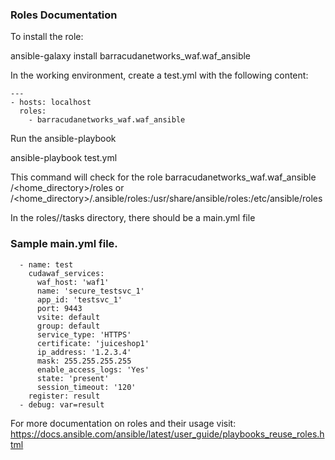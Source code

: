 ### Roles Documentation

To install the role:

ansible-galaxy install barracudanetworks_waf.waf_ansible

In the working environment, create a test.yml with the following content:

```
---
- hosts: localhost
  roles:
    - barracudanetworks_waf.waf_ansible 
```

Run the ansible-playbook

ansible-playbook test.yml

This command will check for the role barracudanetworks_waf.waf_ansible 
/<home_directory>/roles or /<home_directory>/.ansible/roles:/usr/share/ansible/roles:/etc/ansible/roles

In the roles/<role-name>/tasks directory, there should be a main.yml file

### Sample main.yml file.
```
  - name: test 
    cudawaf_services:
      waf_host: 'waf1'
      name: 'secure_testsvc_1'
      app_id: 'testsvc_1'
      port: 9443
      vsite: default
      group: default
      service_type: 'HTTPS'
      certificate: 'juiceshop1'
      ip_address: '1.2.3.4'
      mask: 255.255.255.255
      enable_access_logs: 'Yes'
      state: 'present'
      session_timeout: '120'
    register: result
  - debug: var=result
  ```

For more documentation on roles and their usage visit:
https://docs.ansible.com/ansible/latest/user_guide/playbooks_reuse_roles.html

